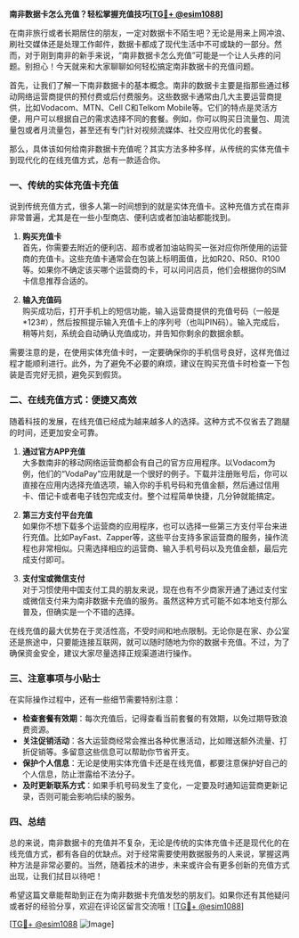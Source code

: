 **南非数据卡怎么充值？轻松掌握充值技巧[[TG💪+ @esim1088](https://t.me/s/esim1088)]**

在南非旅行或者长期居住的朋友，一定对数据卡不陌生吧？无论是用来上网冲浪、刷社交媒体还是处理工作邮件，数据卡都成了现代生活中不可或缺的一部分。然而，对于刚到南非的新手来说，“南非数据卡怎么充值”可能是一个让人头疼的问题。别担心！今天就来和大家聊聊如何轻松搞定南非数据卡的充值问题。

首先，让我们了解一下南非数据卡的基本概念。南非的数据卡主要是指那些通过移动网络运营商提供的预付费或后付费服务。这些数据卡通常由几大主要运营商提供，比如Vodacom、MTN、Cell C和Telkom Mobile等。它们的特点是灵活方便，用户可以根据自己的需求选择不同的套餐。例如，你可以购买日流量包、周流量包或者月流量包，甚至还有专门针对视频流媒体、社交应用优化的套餐。

那么，具体该如何给南非数据卡充值呢？其实方法多种多样，从传统的实体充值卡到现代化的在线充值方式，总有一款适合你。

### **一、传统的实体充值卡充值**

说到传统充值方式，很多人第一时间想到的就是实体充值卡。这种充值方式在南非非常普遍，尤其是在一些小型商店、便利店或者加油站都能找到。

1. **购买充值卡**  
   首先，你需要去附近的便利店、超市或者加油站购买一张对应你所使用的运营商的充值卡。这些充值卡通常会在包装上标明面值，比如R20、R50、R100等。如果你不确定该买哪个运营商的卡，可以问问店员，他们会根据你的SIM卡信息推荐合适的。

2. **输入充值码**  
   购买成功后，打开手机上的短信功能，输入运营商提供的充值号码（一般是*123#），然后按照提示输入充值卡上的序列号（也叫PIN码）。输入完成后，稍等片刻，系统会自动确认充值成功，并告知你剩余的数据余额。

需要注意的是，在使用实体充值卡时，一定要确保你的手机信号良好，这样充值过程才能顺利进行。此外，为了避免不必要的麻烦，建议在购买充值卡时检查一下包装是否完好无损，避免买到假货。

### **二、在线充值方式：便捷又高效**

随着科技的发展，在线充值已经成为越来越多人的选择。这种方式不仅省去了跑腿的时间，还更加安全可靠。

1. **通过官方APP充值**  
   大多数南非的移动网络运营商都会有自己的官方应用程序。以Vodacom为例，他们的“VodaPay”应用就是一个很好的例子。下载并注册账号后，你可以直接在应用内选择充值选项，输入你的手机号码和充值金额，然后通过信用卡、借记卡或者电子钱包完成支付。整个过程简单快捷，几分钟就能搞定。

2. **第三方支付平台充值**  
   如果你不想下载多个运营商的应用程序，也可以选择一些第三方支付平台来进行充值。比如PayFast、Zapper等，这些平台支持多家运营商的服务，操作流程也非常相似。只需选择相应的运营商、输入手机号码以及充值金额，最后完成支付即可。

3. **支付宝或微信支付**  
   对于习惯使用中国支付工具的朋友来说，现在也有不少商家开通了通过支付宝或微信支付来为南非数据卡充值的服务。虽然这种方式可能不如本地支付那么普及，但确实是一个不错的选择。

在线充值的最大优势在于灵活性高，不受时间和地点限制。无论你是在家、办公室还是旅途中，只要能连接互联网，就可以随时随地为你的数据卡充值。不过，为了确保资金安全，建议大家尽量选择正规渠道进行操作。

### **三、注意事项与小贴士**

在实际操作过程中，还有一些细节需要特别注意：

- **检查套餐有效期**：每次充值后，记得查看当前套餐的有效期，以免过期导致浪费资源。
- **关注促销活动**：各大运营商经常会推出各种优惠活动，比如赠送额外流量、打折促销等。多留意这些信息可以帮助你节省开支。
- **保护个人信息**：无论是使用实体充值卡还是在线充值，都要注意保护好自己的个人信息，防止泄露给不法分子。
- **及时更新联系方式**：如果手机号码发生了变化，一定要及时通知运营商更新记录，否则可能会影响后续的服务。

### **四、总结**

总的来说，南非数据卡的充值并不复杂，无论是传统的实体充值卡还是现代化的在线充值方式，都有各自的优缺点。对于经常需要使用数据服务的人来说，掌握这两种方法是非常必要的。当然，随着技术的进步，未来或许会有更多创新的充值方式出现，让我们拭目以待吧！

希望这篇文章能帮助到正在为南非数据卡充值发愁的朋友们。如果你还有其他疑问或者好的经验分享，欢迎在评论区留言交流哦！[[TG💪+ @esim1088](https://t.me/s/esim1088)]

[[TG💪+ @esim1088](https://t.me/s/esim1088) ![Image](https://i.postimg.cc/4NQfJmqS/Snipaste-2025-05-13-00-14-12.png)]